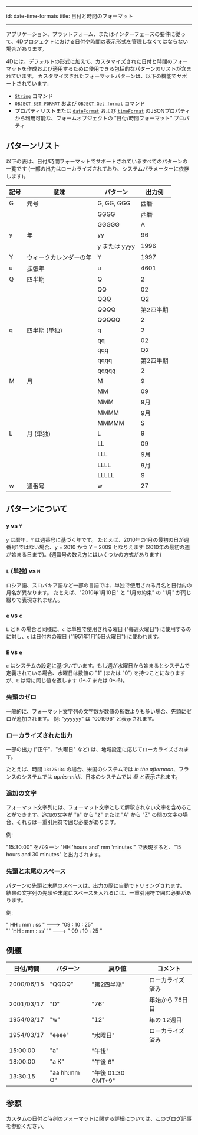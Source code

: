 - - -
id: date-time-formats title: 日付と時間のフォーマット
- - -



アプリケーション、プラットフォーム、またはインターフェースの要件に従って、4Dプロジェクトにおける日付や時間の表示形式を管理しなくてはならない場合があります。

4Dには、デフォルトの形式に加えて、カスタマイズされた日付と時間のフォーマットを作成および適用するために使用できる包括的なパターンのリストが含まれています。 カスタマイズされたフォーマットパターンは、以下の機能でサポートされています:

- [`String`](https://doc.4d.com/4dv20R/help/command/ja/page10.html) コマンド
- [`OBJECT SET FORMAT`](https://doc.4d.com/4dv20R/help/command/ja/page236.html) および [`OBJECT Get format`](https://doc.4d.com/4dv20R/help/command/ja/page894.html) コマンド
- プロパティリストまたは [`dateFormat`](../FormObjects/properties_Display.md/#日付フォーマット) および [`timeFormat`](../FormObjects/properties_Display.md/#時間フォーマット) のJSONプロパティから利用可能な、フォームオブジェクトの "日付/時間フォーマット" プロパティ


## パターンリスト

以下の表は、日付/時間フォーマットでサポートされているすべてのパターンの一覧です (一部の出力はローカライズされており、システムパラメーターに依存します)。

| 記号 | 意味          | パターン       | 出力例   |
| -- | ----------- | ---------- | ----- |
| G  | 元号          | G, GG, GGG | 西暦    |
|    |             | GGGG       | 西暦    |
|    |             | GGGGG      | A     |
| y  | 年           | yy         | 96    |
|    |             | y または yyyy | 1996  |
| Y  | ウィークカレンダーの年 | Y          | 1997  |
| u  | 拡張年         | u          | 4601  |
| Q  | 四半期         | Q          | 2     |
|    |             | QQ         | 02    |
|    |             | QQQ        | Q2    |
|    |             | QQQQ       | 第2四半期 |
|    |             | QQQQQ      | 2     |
| q  | 四半期 (単独)    | q          | 2     |
|    |             | qq         | 02    |
|    |             | qqq        | Q2    |
|    |             | qqqq       | 第2四半期 |
|    |             | qqqqq      | 2     |
| M  | 月           | M          | 9     |
|    |             | MM         | 09    |
|    |             | MMM        | 9月    |
|    |             | MMMM       | 9月    |
|    |             | MMMMM      | S     |
| L  | 月 (単独)      | L          | 9     |
|    |             | LL         | 09    |
|    |             | LLL        | 9月    |
|    |             | LLLL       | 9月    |
|    |             | LLLLL      | S     |
 w|週番号|w|27 | |ww|27 |d|日|d|2| | | |dd|2| |D|日 (年始からの日数)|D|189| |E|曜日|E, EE, EEE|火| | | |EEEE|火曜日| | | |EEEEE|火| | | |EEEEEE|火| |e|ローカル曜日|e|3| | | |ee|03| | | |eee|火| | | |eeee|火曜日| | | |eeeee|火| | | |eeeeee|火| |c|ローカル曜日 (単独)|c, cc|3| | | |ccc|火| | | |cccc|火曜日| | | |ccccc|火| | | |cccccc|火| |a|午前、午後|a, aa, aaa|午後| | | |aaaa|午後| | | |aaaaa|午後| |b|午前、午後、正午|b, bb, bbb|正午| | | |bbbb|正午| | | |bbbbb|正午| |B|時間帯表現|B, BB, BBB|夜| | | |BBBB|夜| | | |BBBBB|夜| |h|時間 (1~12)|h|7| | | |hh|07| |H|時間 (0~23)|H|0| | | |HH|00| |K|時間 (0~11)|K|0| | | |KK|00| |k|時間 (1~24)|k|24| | | |kk|24| |m|分|m|4| | | |mm|04| |s|秒|s|5| | | |ss|05| |X|タイムゾーン: ISO8601 基本 hm? Z あり|X|-08, +0530, Z| | | タイムゾーン: ISO8601 基本 hm Z あり|XX|-0800, Z| | | タイムゾーン: ISO8601 拡張 hm Z あり|XXX|-08:00, Z| | | タイムゾーン: ISO8601 基本 hms? Z あり|XXXX|-0800, -075258, Z| | | タイムゾーン: ISO8601 拡張 hms? Z あり|XXXXX|-08:00, -07:52:58, Z| |x| タイムゾーン: ISO8601 基本 hm? Z なし|x|-08, +0530| | | タイムゾーン: ISO8601 基本 hm Z なし|xx|-0800| | | タイムゾーン: ISO8601 拡張 hm Z なし|xxx|-08:00| | | タイムゾーン: ISO8601 基本 hms? Z なし|xxxx|-0800, -075258| | | タイムゾーン: ISO8601 拡張 hms? Z なし|xxxxx|-08:00, -07:52:58| |O| タイムゾーン: 短いローカライズされた GMT|O|GMT+9| | | タイムゾーン: 長いローカライズされた GMT (=ZZZZ)|OOOO|GMT+09:00| |z| タイムゾーン: 共通形式|z, zz, zzz|JST| | | |zzzz|日本標準時| | | |zzzzz| 日本標準時 | || | | | |'|テキスト用エスケープ|'|'| |' '|2つの一重引用符は 1つの一重引用符として解釈されます|' '|' '|



## パターンについて


### `y` vs `Y`

`y` は暦年、`Y` は週番号に基づく年です。 たとえば、2010年の1月の最初の日が週番号1ではない場合、y = 2010 かつ Y = 2009 となりえます (2010年の最初の週が始まる日まで)。(週番号の数え方にはいくつかの方式があります)

### `L` (単独) vs `M`

ロシア語、スロバキア語など一部の言語では、単独で使用される月名と日付内の月名が異なります。 たとえば、"2010年1月10日" と "1月の約束" の "1月" が同じ綴りで表現されません。

### `e` vs `c`

`L` と `M` の場合と同様に、`c` は単独で使用される曜日 ("毎週火曜日") に使用するのに対し、`e` は日付内の曜日 ("1951年1月15日火曜日") に使われます。

### `E` vs `e`

`e` はシステムの設定に基づいています。もし週が水曜日から始まるとシステムで定義されている場合、水曜日は数値の "1" (または "0") を持つことになりますが、`E` は常に同じ値を返します (1〜7 または 0〜6)。

### 先頭のゼロ

一般的に、フォーマット文字列の文字数が数値の桁数よりも多い場合、先頭にゼロが追加されます。 例: "yyyyyy" は "001996" と表示されます。

### ローカライズされた出力

一部の出力 ("正午"、"火曜日" など) は、地域設定に応じてローカライズされます。

たとえば、時間 `13:25:34` の場合、米国のシステムでは *in the afternoon*、フランスのシステムでは *après-midi*、日本のシステムでは *昼* と表示されます。


### 追加の文字

フォーマット文字列には、フォーマット文字として解釈されない文字を含めることができます。追加の文字が "a" から "z" または "A" から "Z" の間の文字の場合、それらは一重引用符で囲む必要があります。

例:

"15:30:00" をパターン "HH 'hours and' mm 'minutes'" で表現すると、"15 hours and 30 minutes" と出力されます。

### 先頭と末尾のスペース

パターンの先頭と末尾のスペースは、出力の際に自動でトリミングされます。 結果の文字列の先頭や末尾にスペースを入れるには、一重引用符で囲む必要があります。

例:

" HH : mm : ss " ---> "09 : 10 : 25" <br/> "' 'HH : mm : ss' '" ---> " 09 : 10 : 25 "


## 例題

| 日付/時間      | パターン         | 戻り値              | コメント      |
| ---------- | ------------ | ---------------- | --------- |
| 2000/06/15 | "QQQQ"       | "第2四半期"          | ローカライズ済み  |
| 2001/03/17 | "D"          | "76"             | 年始から 76日目 |
| 1954/03/17 | "w"          | "12"             | 年の 12週目   |
| 1954/03/17 | "eeee"       | "水曜日"            | ローカライズ済み  |
| 15:00:00   | "a"          | "午後"             |           |
| 18:00:00   | "a K"        | "午後 6"           |           |
| 13:30:15   | "aa hh:mm O" | "午後 01:30 GMT+9" |           |



## 参照

カスタムの日付と時刻のフォーマットに関する詳細については、[このブログ記事](https://blog.4d.com/ja/tailored-customization-for-dates-and-times) を参照ください。 
